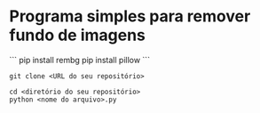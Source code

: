 <h1>Programa simples para remover fundo de imagens</h1>
```
pip install rembg
pip install pillow
```

```
git clone <URL do seu repositório>
```
```
cd <diretório do seu repositório>
python <nome do arquivo>.py
```
